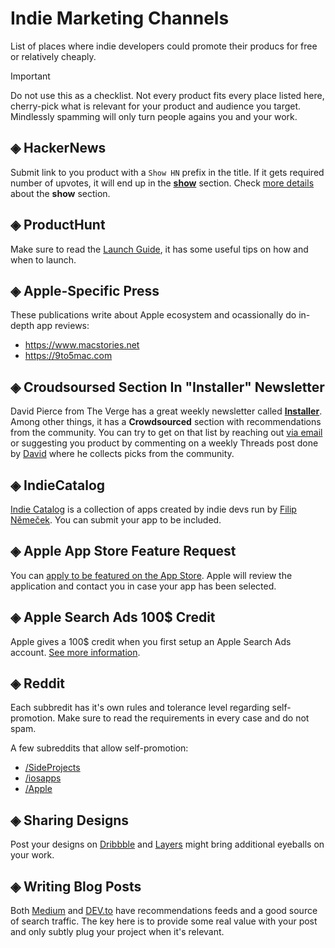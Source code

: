 # Indie Marketing Channels
List of places where indie developers could promote their producs for free or relatively cheaply.

> [!IMPORTANT]
> Do not use this as a checklist. Not every product fits every place listed here, cherry-pick what is relevant for your product and audience you target. Mindlessly spamming will only turn people agains you and your work.

## ◈ HackerNews

Submit link to you product with a `Show HN` prefix in the title. If it gets required number of upvotes, it will end up in the [**show**](https://news.ycombinator.com/show) section. Check [more details](https://news.ycombinator.com/showhn.html) about the **show** section.

## ◈ ProductHunt

Make sure to read the [Launch Guide](https://www.producthunt.com/launch), it has some useful tips on how and when to launch.

## ◈ Apple-Specific Press

These publications write about Apple ecosystem and ocassionally do in-depth app reviews:
* https://www.macstories.net
* https://9to5mac.com

## ◈ Croudsoursed Section In "Installer" Newsletter

David Pierce from The Verge has a great weekly newsletter called [**Installer**](https://www.theverge.com/installer-newsletter). Among other things, it has a **Crowdsourced** section with recommendations from the community. You can try to get on that list by reaching out [via email](mailto:installer@theverge.com) or suggesting you product by commenting on a weekly Threads post done by [David](https://www.threads.net/@imdavidpierce) where he collects picks from the community.

## ◈ IndieCatalog

[Indie Catalog](https://indiecatalog.app) is a collection of apps created by indie devs run by [Filip Němeček](https://nemecek.be). You can submit your app to be included.

## ◈ Apple App Store Feature Request

You can [apply to be featured on the App Store](https://developer.apple.com/app-store/getting-featured/). Apple will review the application and contact you in case your app has been selected.

## ◈ Apple Search Ads 100$ Credit

Apple gives a 100$ credit when you first setup an Apple Search Ads account. [See more information](https://searchads.apple.com/help/billing/0032-apple-search-ads-promo-credit).


## ◈ Reddit

Each subbredit has it's own rules and tolerance level regarding self-promotion. Make sure to read the requirements in every case and do not spam.

A few subreddits that allow self-promotion:
* [/SideProjects](https://www.reddit.com/r/SideProject/)
* [/iosapps](https://www.reddit.com/r/iosapps/)
* [/Apple](https://www.reddit.com/r/apple/)


## ◈ Sharing Designs

Post your designs on [Dribbble](https://dribbble.com) and [Layers](https://layers.to) might bring additional eyeballs on your work.

## ◈ Writing Blog Posts

Both [Medium](https://medium.com) and [DEV.to](https://dev.to) have recommendations feeds and a good source of search traffic. The key here is to provide some real value with your post and only subtly plug your project when it's relevant.
